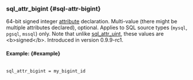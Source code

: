 ### sql_attr_bigint {#sql-attr-bigint}

64-bit signed integer [attribute](../../attributes.md) declaration. Multi-value (there might be multiple attributes declared), optional. Applies to SQL source types (`mysql`, `pgsql`, `mssql`) only. Note that unlike [sql_attr_uint](../../data_source_configuration_options/sqlattr_uint.md), these values are &lt;b&gt;signed&lt;/b&gt;. Introduced in version 0.9.9-rc1.

#### Example: {#example}

```

sql_attr_bigint = my_bigint_id

```
